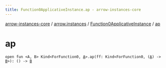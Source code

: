 ```yaml
---
title: Function0ApplicativeInstance.ap - arrow-instances-core
---
```


[arrow-instances-core](../../index.html) / [arrow.instances](../index.html) / [Function0ApplicativeInstance](index.html) / [ap](./ap.html)

# ap

`open fun <A, B> Kind<ForFunction0, `[`A`](ap.html#A)`>.ap(ff: Kind<ForFunction0, (`[`A`](ap.html#A)`) -> `[`B`](ap.html#B)`>): () -> `[`B`](ap.html#B)